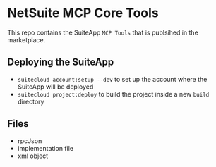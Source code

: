 # NetSuite MCP Core Tools
This repo contains the SuiteApp `MCP Tools` that is publsihed in the marketplace.

## Deploying the SuiteApp
+ `suitecloud account:setup --dev` to set up the account where the SuiteApp will be deployed
+ `suitecloud project:deploy` to build the project inside a new `build` directory

## Files
+ rpcJson
+ implementation file
+ xml object

